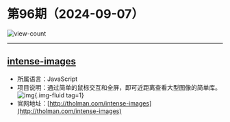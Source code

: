 # 第96期（2024-09-07）

![view-count](https://count.getloli.com/@xiaoxuan6-weekly-20240907)

---
## [intense-images](https://github.com/tholman/intense-images)
- 所属语言：JavaScript
- 项目说明：通过简单的鼠标交互和全屏，即可近距离查看大型图像的简单库。
![img](https://ghfast.top/https://raw.githubusercontent.com/xiaoxuan6/weekly/main/docs/static/images/2024-09-07/1725686653.png){.img-fluid tag=1}
- 官网地址：[http://tholman.com/intense-images](http://tholman.com/intense-images)
